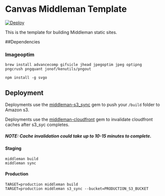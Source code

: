 # Canvas Middleman Template

[![Deploy](https://www.herokucdn.com/deploy/button.png)](https://heroku.com/deploy)

This is the template for building Middleman static sites.

##Dependencies

### Imageoptim

```brew install advancecomp gifsicle jhead jpegoptim jpeg optipng pngcrush pngquant jonof/kenutils/pngout```

```npm install -g svgo```

## Deployment
Deployments use the [middleman-s3_sync](https://github.com/fredjean/middleman-s3_sync) gem to push your ```/build``` folder to Amazon s3.

Deployments use the [middleman-cloudfront](https://github.com/andrusha/middleman-cloudfront) gem to invalidate cloudfront caches after s3_syc completes.

##### NOTE: Cache invalidation could take up to 10-15 minutes to complete.

#### Staging
```
middleman build
middleman sync
```

#### Production
```
TARGET=production middleman build
TARGET=production middleman s3_sync --bucket=PRODUCTION_S3_BUCKET
```
